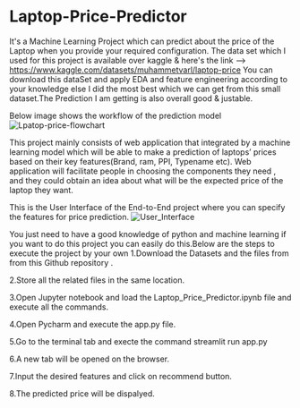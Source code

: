 # Laptop-Price-Predictor
It's a Machine Learning Project which can predict about the price of the Laptop when you provide your required configuration. The data set which I used for this project is available over kaggle & here's the link --> https://www.kaggle.com/datasets/muhammetvarl/laptop-price You can download this dataSet and apply EDA and feature engineering according to your knowledge else I did the most best which we can get from this small dataset.The Prediction I am getting is also overall good & justable. 

Below image shows the workflow of the prediction model
![Lpatop-price-flowchart](https://user-images.githubusercontent.com/89767722/215086643-2c435dd1-5e5e-4a3b-a3ec-553467bf0f57.jpg)


This project mainly consists of web application that integrated by a machine learning model which will be able to make a prediction of laptops’ prices based on their key features(Brand, ram, PPI, Typename etc). Web application will facilitate people in choosing the components they need , and they could obtain an idea about what will be the expected price of the laptop they want.


This is the User Interface of the End-to-End project where you can specify the features for price prediction.
![User_Interface](https://user-images.githubusercontent.com/89767722/215086690-fa4d7720-aa7b-447b-b094-e1b16b214b96.JPG)

You just need to have a good knowledge of python and machine learning if you want to do this project you can easily do this.Below are the steps to execute the project by your own
1.Download the Datasets and the files from from this Github repository .

2.Store all the related files in the same location.

3.Open Jupyter notebook and load the Laptop_Price_Predictor.ipynb file and execute all the commands.

4.Open Pycharm and execute the app.py file.

5.Go to the terminal tab and execte the command streamlit run app.py

6.A new tab will be opened on the browser.

7.Input the desired features and click on recommend button.

8.The predicted price will be dispalyed.
